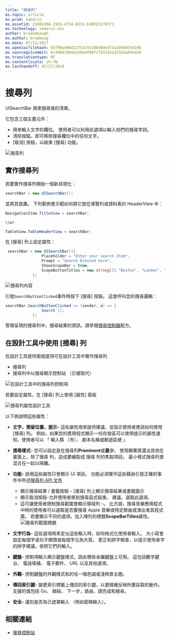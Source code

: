 ```yaml
---
title: "搜尋列"
ms.topic: article
ms.prod: xamarin
ms.assetid: 22A8249A-19C6-4734-8331-E49FE3170771
ms.technology: xamarin-ios
author: bradumbaugh
ms.author: brumbaug
ms.date: 07/11/2017
ms.openlocfilehash: 03f90a506d22752c9158650de3f3a109d07b4396
ms.sourcegitcommit: 6cd40d190abe38edd50fc74331be15324a845a28
ms.translationtype: MT
ms.contentlocale: zh-TW
ms.lasthandoff: 02/27/2018
---
```

# <a name="search-bar"></a>搜尋列

UISearchBar 用來搜尋值的清單。 

它包含三個主要元件： 

- 用來輸入文字的欄位。 使用者可以利用此選項以輸入他們的搜尋字詞。
- 清除按鈕，即可移除搜尋欄位中的任何文字。
- [取消] 按鈕，以結束 [搜尋] 功能。

![搜尋列](searchbar-images/image1.png)

## <a name="implementing-the-search-bar"></a>實作搜尋列

若要實作搜尋列開始一個新具現化：

```csharp
searchBar = new UISearchBar();
```

並將其放置。 下列範例會示範如何將它放在導覽列或資料表的 HeaderView 中：

```csharp
NavigationItem.TitleView = searchBar;

\\or

TableView.TableHeaderView = searchBar;
```

在 [搜尋] 列上設定屬性：

```csharp
 searchBar = new UISearchBar(){
                Placeholder = "Enter your search Item",
                Prompt = "Search Entered here",
                ShowsScopeBar = true,
                ScopeButtonTitles = new string[]{ "Boston", "London", "SF" },
            };
```

![搜尋列內容](searchbar-images/image6.png)

引發`SearchButtonClicked`事件時按下 [搜尋] 按鈕。 這會呼叫您的搜尋邏輯：

```csharp
searchBar.SearchButtonClicked += (sender, e) => {
                Search ();
            };
```

管理呈現的搜尋列中，搜尋結果的資訊，請參閱[搜尋控制器](https://developer.xamarin.com/recipes/ios/content_controls/search-controller/)配方。

## <a name="using-the-search-bar-in-the-designer"></a>在設計工具中使用 [搜尋] 列

在設計工具提供兩個選項可在設計工具中實作搜尋列

- 搜尋列
- 搜尋列中以搜尋顯示控制站 （已被取代）

![在設計工具中的搜尋列控制項](searchbar-images/image2.png)

若要設定屬性，在 [搜尋] 列上使用 [屬性] 面板

![搜尋列屬性設計工具](searchbar-images/image3.png)

以下將說明這些屬性：

- **文字，預留位置，提示**– 這些屬性用來提供建議，並指示使用者應該如何使用 [搜尋] 列。 例如，如果您的應用程式顯示一份存放區可以使用提示的屬性通知，使用者可以 「 輸入縣 （市）、 劇本名稱或郵遞區號 」
- **搜尋樣式**– 您可以設定是在搜尋列**Prominent**或**最少**。 使用顯著將濃淡其他在畫面上，除了搜尋 列，造成要繪製成 搜尋 列的焦點項目。 最小樣式搜尋列會混合在一起以隔離。
- **功能**– 啟用這些屬性只會顯示 UI 項目。 功能必須實作這些藉由引發正確的事件中所述[搜尋列 API 文件](https://developer.xamarin.com/api/type/UIKit.UISearchBar/)
    - 顯示搜尋結果 / 書籤按鈕 – [搜尋] 列上顯示搜尋結果或書籤圖示
    - 顯示取消按鈕-允許使用者移到搜尋函式結束。 建議，選取此選項。
    - 這可讓使用者限制搜尋範圍會顯示領域列 –。 比方說，搜尋音樂應用程式中時的使用者可以選取是否要搜尋 Apple 音樂或特定歌曲或演出者其程式庫。 若要顯示不同的選項，加入陣列的標題**ScopeBarTitles**屬性。
    ![搜尋列範圍標題](searchbar-images/image4.png)

- **文字行為**– 這些選項用來定址這些輸入時，如何格式化使用者輸入。 大小寫會設定每個字或句子開頭或每個字元為大寫。 更正和拼字檢查，以提示使用者字的拼字建議，依照它們的輸入。
- **鍵盤**– 控制項輸入顯示鍵盤樣式，因此哪些金鑰鍵盤上可用。 這包括數字鍵台、 電話填補、 電子郵件、 URL 以及其他選項。
- **外觀**– 控制鍵盤的外觀樣式和的任一暗色調或淺佈景主題。
- **傳回索引鍵**– 變更索引標籤上傳回的索引鍵，以更精確反映所要採取的動作。 支援的值包括 Go、 聯結、 下一步，路由，請完成和搜尋。
- **安全**– 識別是否為已遮罩輸入 （例如密碼輸入）。

## <a name="related-links"></a>相關連結

- [搜尋控制站](https://developer.xamarin.com/recipes/ios/content_controls/search-controller/)
